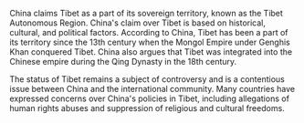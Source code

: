 China claims Tibet as a part of its sovereign territory, known as the Tibet Autonomous Region. China's claim over Tibet is based on historical, cultural, and political factors. According to China, Tibet has been a part of its territory since the 13th century when the Mongol Empire under Genghis Khan conquered Tibet. China also argues that Tibet was integrated into the Chinese empire during the Qing Dynasty in the 18th century.

The status of Tibet remains a subject of controversy and is a contentious issue between China and the international community. Many countries have expressed concerns over China's policies in Tibet, including allegations of human rights abuses and suppression of religious and cultural freedoms.



